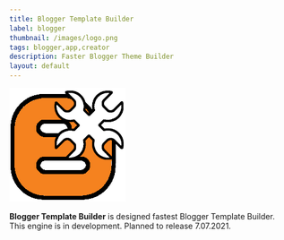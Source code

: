 ```yaml
---
title: Blogger Template Builder
label: blogger
thumbnail: /images/logo.png
tags: blogger,app,creator
description: Faster Blogger Theme Builder
layout: default
---
```


![blogger theme builder](/images/logo.png)

**Blogger Template Builder** is designed fastest Blogger Template Builder. This engine is in development. Planned to release 7.07.2021. 
